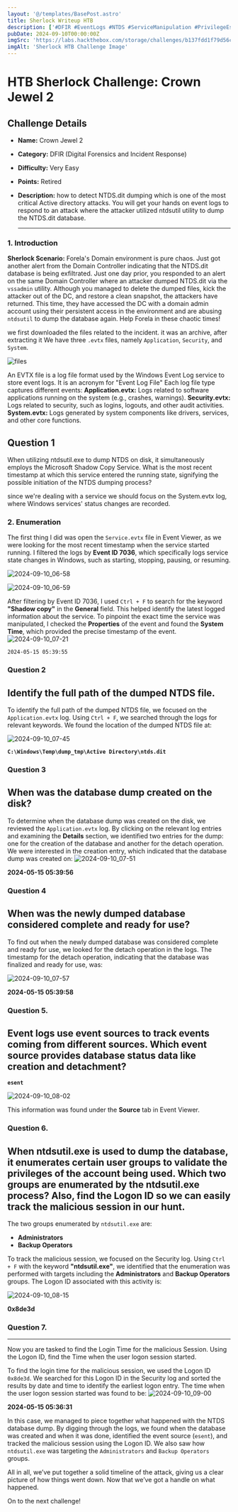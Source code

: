```yaml
---
layout: '@/templates/BasePost.astro'
title: Sherlock Writeup HTB
description: ['#DFIR #EventLogs #NTDS #ServiceManipulation #PrivilegeEscalation #LogonID #RootAccess']
pubDate: 2024-09-10T00:00:00Z
imgSrc: 'https://labs.hackthebox.com/storage/challenges/b137fdd1f79d56c7edf3365fea7520f2.png'
imgAlt: 'Sherlock HTB Challenge Image'
---
```



# HTB Sherlock Challenge: Crown Jewel 2

## Challenge Details

- **Name:** Crown Jewel 2
- **Category:** DFIR (Digital Forensics and Incident Response)
- **Difficulty:** Very Easy
- **Points:**  Retired
- **Description:** how to detect NTDS.dit dumping which is one of the most critical Active directory attacks. You will get your hands on event logs to respond to an attack where the attacker utilized ntdsutil utility to dump the NTDS.dit database.

  -----


### 1. Introduction

**Sherlock Scenario:** Forela's Domain environment is pure chaos. Just got another alert from the Domain Controller indicating that the NTDS.dit database is being exfiltrated. Just one day prior, you responded to an alert on the same Domain Controller where an attacker dumped NTDS.dit via the `vssadmin` utility. Although you managed to delete the dumped files, kick the attacker out of the DC, and restore a clean snapshot, the attackers have returned. This time, they have accessed the DC with a domain admin account using their persistent access in the environment and are abusing `ntdsutil` to dump the database again. Help Forela in these chaotic times!


we first downloaded the files related to the incident. it was an archive, after extracting it
We have three `.evtx` files, namely `Application`, `Security`, and `System`.


![files](https://github.com/user-attachments/assets/2381048b-4d41-4a6b-9d75-d20485eb692d)



An EVTX file is a log file format used by the Windows Event Log service to store event logs. It is an acronym for "Event Log File"
Each log file type captures different events:
**Application.evtx:** Logs related to software applications running on the system (e.g., crashes, warnings).
**Security.evtx:** Logs related to security, such as logins, logouts, and other audit activities.
**System.evtx:** Logs generated by system components like drivers, services, and other core functions.

## Question 1
When utilizing ntdsutil.exe to dump NTDS on disk, it simultaneously employs the Microsoft Shadow Copy Service. What is the most recent timestamp at which this service entered the running state, signifying the possible initiation of the NTDS dumping process?

since we're dealing with a service we should focus on the System.evtx log, where Windows services' status changes are recorded.



### 2. Enumeration

The first thing I did was open the `Service.evtx` file in Event Viewer, as we were looking for the most recent timestamp when the service started running. I filtered the logs by **Event ID 7036**, which specifically logs service state changes in Windows, such as starting, stopping, pausing, or resuming.

![2024-09-10_06-58](https://github.com/user-attachments/assets/0ab3c528-2dc4-4f04-8379-15b4a98f626a)

![2024-09-10_06-59](https://github.com/user-attachments/assets/49adda3f-5c91-4106-be48-903033dbbd33)


After filtering by Event ID 7036, I used `Ctrl + F` to search for the keyword **"Shadow copy"** in the **General** field. This helped identify the latest logged information about the service. To pinpoint the exact time the service was manipulated, I checked the **Properties** of the event and found the **System Time**, which provided the precise timestamp of the event.
![2024-09-10_07-21](https://github.com/user-attachments/assets/5af8ba50-5fa6-48be-8c47-96524accda58)


`2024-05-15 05:39:55`


### Question 2
Identify the full path of the dumped NTDS file.
--
To identify the full path of the dumped NTDS file, we focused on the `Application.evtx` log. Using `Ctrl + F`, we searched through the logs for relevant keywords. We found the location of the dumped NTDS file at:

![2024-09-10_07-45](https://github.com/user-attachments/assets/767210be-9b8c-410d-a3c5-55fa392ee397)


**`C:\Windows\Temp\dump_tmp\Active Directory\ntds.dit`**

### Question 3
When was the database dump created on the disk?
----

To determine when the database dump was created on the disk, we reviewed the `Application.evtx` log. By clicking on the relevant log entries and examining the **Details** section, we identified two entries for the dump: one for the creation of the database and another for the detach operation. We were interested in the creation entry, which indicated that the database dump was created on:
![2024-09-10_07-51](https://github.com/user-attachments/assets/816f574c-8392-4884-b8a6-11a00d25d43b)


**2024-05-15 05:39:56**

### Question 4
When was the newly dumped database considered complete and ready for use?
----
To find out when the newly dumped database was considered complete and ready for use, we looked for the detach operation in the logs. The timestamp for the detach operation, indicating that the database was finalized and ready for use, was:

![2024-09-10_07-57](https://github.com/user-attachments/assets/7c2a1a85-9862-4a31-93c4-993a36901b7f)

**2024-05-15 05:39:58**


### Question 5.
Event logs use event sources to track events coming from different sources. Which event source provides database status data like creation and detachment?
----
**`esent`**


![2024-09-10_08-02](https://github.com/user-attachments/assets/ce109eff-7193-4f6c-b59f-b1d3ed830797)

This information was found under the **Source** tab in Event Viewer.

### Question 6. 
When ntdsutil.exe is used to dump the database, it enumerates certain user groups to validate the privileges of the account being used. Which two groups are enumerated by the ntdsutil.exe process? Also, find the Logon ID so we can easily track the malicious session in our hunt.
----
 The two groups enumerated by `ntdsutil.exe` are:

- **Administrators**
- **Backup Operators**

To track the malicious session, we focused on the Security log. Using `Ctrl + F` with the keyword **"ntdsutil.exe"**, we identified that the enumeration was performed with targets including the **Administrators** and **Backup Operators** groups. The Logon ID associated with this activity is:

![2024-09-10_08-15](https://github.com/user-attachments/assets/05d2db9c-f7b8-4836-8b0f-24723598505d)


**0x8de3d**

### Question 7.
----

Now you are tasked to find the Login Time for the malicious Session. Using the Logon ID, find the Time when the user logon session started.

To find the login time for the malicious session, we used the Logon ID `0x8de3d`. We searched for this Logon ID in the Security log and sorted the results by date and time to identify the earliest logon entry. The time when the user logon session started was found to be:
![2024-09-10_09-00](https://github.com/user-attachments/assets/c33aa801-6431-4d08-821a-05d69d7760da)

**2024-05-15 05:36:31**



In this case, we managed to piece together what happened with the NTDS database dump. By digging through the logs, we found when the database was created and when it was done, identified the event source (`esent`), and tracked the malicious session using the Logon ID. We also saw how `ntdsutil.exe` was targeting the `Administrators` and `Backup Operators` groups.

All in all, we’ve put together a solid timeline of the attack, giving us a clear picture of how things went down. Now that we’ve got a handle on what happened.

On to the next challenge!
